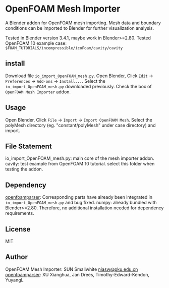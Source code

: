 # OpenFOAM Mesh Importer

  A Blender addon for OpenFOAM mesh importing. Mesh data and boundary conditions can be imported to Blender for further visualization analysis.

  Tested in Blender version 3.4.1, maybe work in Blender>=2.80.
  Tested OpenFOAM 10 example case: `$FOAM_TUTORIALS/incompressible/icoFoam/cavity/cavity`

## install
  Download file `io_import_OpenFOAM_mesh.py`.
  Open Blender, Click `Edit` -> `Preferences` -> `Add-ons` -> `Install...`.
  Select the `io_import_OpenFOAM_mesh.py` downloaded previously.
  Check the box of `OpenFOAM Mesh Importer` addon.

## Usage
  Open Blender, Click `File` -> `Import` -> `Import OpenFOAM Mesh`.
  Select the polyMesh directory (eg. "constant/polyMesh" under case directory) and import.

## File Statement
  io_import_OpenFOAM_mesh.py: main core of the mesh importer addon.
  cavity: test example from OpenFOAM 10 tutorial. select this folder when testing the addon.

## Dependency
  [openfoamparser](https://github.com/ApolloLV/openfoamparser): Corresponding parts have already been integrated in `io_import_OpenFOAM_mesh.py` and bug fixed.
  numpy: already bundled with Blender>=2.80.
  Therefore, no additional installation needed for dependency requirements.

## License
  MIT

## Author
  OpenFOAM Mesh Importer: SUN Smallwhite <niasw@pku.edu.cn>
  [openfoamparser](https://github.com/ApolloLV/openfoamparser): XU Xianghua, Jan Drees, Timothy-Edward-Kendon, YuyangL

